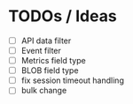 # TODOs / Ideas

- [ ] API data filter
- [ ] Event filter
- [ ] Metrics field type
- [ ] BLOB field type
- [ ] fix session timeout handling
- [ ] bulk change
